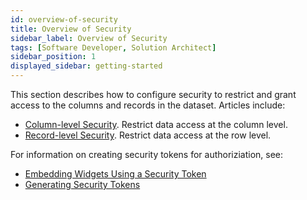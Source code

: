 ```yaml
---
id: overview-of-security
title: Overview of Security
sidebar_label: Overview of Security
tags: [Software Developer, Solution Architect]
sidebar_position: 1
displayed_sidebar: getting-started
---
```


This section describes how to configure security to restrict and grant access to the columns and records in the dataset. Articles include:
* [Column-level Security](column-level-security.md). Restrict data access at the column level. 
* [Record-level Security](record-level-security.md). Restrict data access at the row level. 


For information on creating security tokens for authoriziation, see:
* [Embedding Widgets Using a Security Token](../04-Embedding%20Qrvey%20Widgets/widget-authentication.md)
* [Generating Security Tokens](../06-Working%20with%20Qrvey%20APIs/generating-security-tokens.md)

